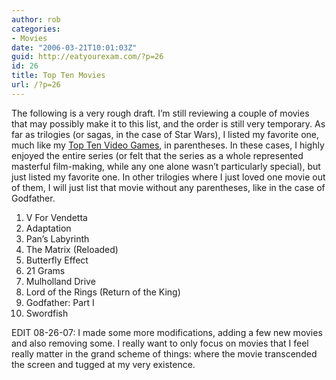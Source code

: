 ```yaml
---
author: rob
categories:
- Movies
date: "2006-03-21T10:01:03Z"
guid: http://eatyourexam.com/?p=26
id: 26
title: Top Ten Movies
url: /?p=26
---
```

The following is a very rough draft. I&#8217;m still reviewing a couple of movies that may possibly make it to this list, and the order is still very temporary. As far as trilogies (or sagas, in the case of Star Wars), I listed my favorite one, much like my <a title="Top Ten Video Games" href="http://eatyourexam.com/?p=17" target="_blank">Top Ten Video Games</a>, in parentheses. In these cases, I highly enjoyed the entire series (or felt that the series as a whole represented masterful film-making, while any one alone wasn&#8217;t particularly special), but just listed my favorite one. In other trilogies where I just loved one movie out of them, I will just list that movie without any parentheses, like in the case of Godfather.

  1. V For Vendetta
  2. Adaptation
  3. Pan&#8217;s Labyrinth
  4. The Matrix (Reloaded)
  5. Butterfly Effect
  6. 21 Grams
  7. Mulholland Drive
  8. Lord of the Rings (Return of the King)
  9. Godfather: Part I
 10. Swordfish

EDIT 08-26-07: I made some more modifications, adding a few new movies and also removing some. I really want to only focus on movies that I feel really matter in the grand scheme of things: where the movie transcended the screen and tugged at my very existence.